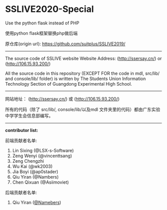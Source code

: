 # SSLIVE2020-Special
Use the python flask instead of PHP

使用python flask框架替换php做后端

原仓库(origin url): https://github.com/suitplus/SSLIVE2019/

---

The source code of SSLIVE website
Website Address: (http://ssersay.cn/) or (http://106.15.93.200/)

All the source code in this repository (EXCEPT FOR the code in mdl, src/lib/ and console/lib/ folder) is written by The Students Union Information Technology Section of Guangdong Experimental High School.

---

网站地址： (http://ssersay.cn/) 或 (http://106.15.93.200/)

所有的代码（除了 src/lib/, console/lib/以及mdl 文件夹里的代码）都由广东实验中学学生会信息部编写。

---
**contributor list:**

前端贡献者名单:

1. Lin Sixing (@LSX-s-Software)
2. Zeng Wenyi (@vincenttsang)
3. Zeng Chengzhi
4. Wu Kai (@wk2003)
5. Jia Boyi (@ap0stader)
6. Qiu Yiran (@Nambers)
7. Chen Qixuan (@Asiimoviet)

后端贡献者名单:

1. Qiu Yiran ([@Namebers](https://github.com/Nambers))
